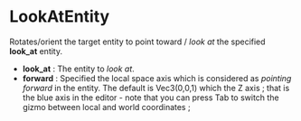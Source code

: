 # LookAtEntity

Rotates/orient the target entity to point toward / *look at* the
specified **look\_at** entity.

-   **look\_at** : The entity to *look at*.
-   **forward** : Specified the local space axis which is considered as
    *pointing forward* in the entity. The default is Vec3(0,0,1) which
    the Z axis ; that is the blue axis in the editor - note that you can
    press Tab to switch the gizmo between local and world coordinates ;
